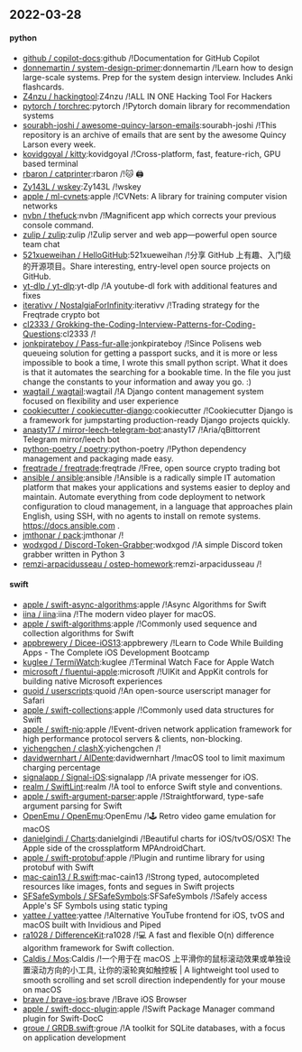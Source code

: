 ## 2022-03-28

#### python
* [github / copilot-docs](https://github.com/github/copilot-docs):github /!Documentation for GitHub Copilot
* [donnemartin / system-design-primer](https://github.com/donnemartin/system-design-primer):donnemartin /!Learn how to design large-scale systems. Prep for the system design interview. Includes Anki flashcards.
* [Z4nzu / hackingtool](https://github.com/Z4nzu/hackingtool):Z4nzu /!ALL IN ONE Hacking Tool For Hackers
* [pytorch / torchrec](https://github.com/pytorch/torchrec):pytorch /!Pytorch domain library for recommendation systems
* [sourabh-joshi / awesome-quincy-larson-emails](https://github.com/sourabh-joshi/awesome-quincy-larson-emails):sourabh-joshi /!This repository is an archive of emails that are sent by the awesome Quincy Larson every week.
* [kovidgoyal / kitty](https://github.com/kovidgoyal/kitty):kovidgoyal /!Cross-platform, fast, feature-rich, GPU based terminal
* [rbaron / catprinter](https://github.com/rbaron/catprinter):rbaron /!🐱 🖨
* [Zy143L / wskey](https://github.com/Zy143L/wskey):Zy143L /!wskey
* [apple / ml-cvnets](https://github.com/apple/ml-cvnets):apple /!CVNets: A library for training computer vision networks
* [nvbn / thefuck](https://github.com/nvbn/thefuck):nvbn /!Magnificent app which corrects your previous console command.
* [zulip / zulip](https://github.com/zulip/zulip):zulip /!Zulip server and web app—powerful open source team chat
* [521xueweihan / HelloGitHub](https://github.com/521xueweihan/HelloGitHub):521xueweihan /!分享 GitHub 上有趣、入门级的开源项目。Share interesting, entry-level open source projects on GitHub.
* [yt-dlp / yt-dlp](https://github.com/yt-dlp/yt-dlp):yt-dlp /!A youtube-dl fork with additional features and fixes
* [iterativv / NostalgiaForInfinity](https://github.com/iterativv/NostalgiaForInfinity):iterativv /!Trading strategy for the Freqtrade crypto bot
* [cl2333 / Grokking-the-Coding-Interview-Patterns-for-Coding-Questions](https://github.com/cl2333/Grokking-the-Coding-Interview-Patterns-for-Coding-Questions):cl2333 /!
* [jonkpirateboy / Pass-fur-alle](https://github.com/jonkpirateboy/Pass-fur-alle):jonkpirateboy /!Since Polisens web queueing solution for getting a passport sucks, and it is more or less impossible to book a time, I wrote this small python script. What it does is that it automates the searching for a bookable time. In the file you just change the constants to your information and away you go. :)
* [wagtail / wagtail](https://github.com/wagtail/wagtail):wagtail /!A Django content management system focused on flexibility and user experience
* [cookiecutter / cookiecutter-django](https://github.com/cookiecutter/cookiecutter-django):cookiecutter /!Cookiecutter Django is a framework for jumpstarting production-ready Django projects quickly.
* [anasty17 / mirror-leech-telegram-bot](https://github.com/anasty17/mirror-leech-telegram-bot):anasty17 /!Aria/qBittorrent Telegram mirror/leech bot
* [python-poetry / poetry](https://github.com/python-poetry/poetry):python-poetry /!Python dependency management and packaging made easy.
* [freqtrade / freqtrade](https://github.com/freqtrade/freqtrade):freqtrade /!Free, open source crypto trading bot
* [ansible / ansible](https://github.com/ansible/ansible):ansible /!Ansible is a radically simple IT automation platform that makes your applications and systems easier to deploy and maintain. Automate everything from code deployment to network configuration to cloud management, in a language that approaches plain English, using SSH, with no agents to install on remote systems. https://docs.ansible.com .
* [jmthonar / pack](https://github.com/jmthonar/pack):jmthonar /!
* [wodxgod / Discord-Token-Grabber](https://github.com/wodxgod/Discord-Token-Grabber):wodxgod /!A simple Discord token grabber written in Python 3
* [remzi-arpacidusseau / ostep-homework](https://github.com/remzi-arpacidusseau/ostep-homework):remzi-arpacidusseau /!

#### swift
* [apple / swift-async-algorithms](https://github.com/apple/swift-async-algorithms):apple /!Async Algorithms for Swift
* [iina / iina](https://github.com/iina/iina):iina /!The modern video player for macOS.
* [apple / swift-algorithms](https://github.com/apple/swift-algorithms):apple /!Commonly used sequence and collection algorithms for Swift
* [appbrewery / Dicee-iOS13](https://github.com/appbrewery/Dicee-iOS13):appbrewery /!Learn to Code While Building Apps - The Complete iOS Development Bootcamp
* [kuglee / TermiWatch](https://github.com/kuglee/TermiWatch):kuglee /!Terminal Watch Face for Apple Watch
* [microsoft / fluentui-apple](https://github.com/microsoft/fluentui-apple):microsoft /!UIKit and AppKit controls for building native Microsoft experiences
* [quoid / userscripts](https://github.com/quoid/userscripts):quoid /!An open-source userscript manager for Safari
* [apple / swift-collections](https://github.com/apple/swift-collections):apple /!Commonly used data structures for Swift
* [apple / swift-nio](https://github.com/apple/swift-nio):apple /!Event-driven network application framework for high performance protocol servers & clients, non-blocking.
* [yichengchen / clashX](https://github.com/yichengchen/clashX):yichengchen /!
* [davidwernhart / AlDente](https://github.com/davidwernhart/AlDente):davidwernhart /!macOS tool to limit maximum charging percentage
* [signalapp / Signal-iOS](https://github.com/signalapp/Signal-iOS):signalapp /!A private messenger for iOS.
* [realm / SwiftLint](https://github.com/realm/SwiftLint):realm /!A tool to enforce Swift style and conventions.
* [apple / swift-argument-parser](https://github.com/apple/swift-argument-parser):apple /!Straightforward, type-safe argument parsing for Swift
* [OpenEmu / OpenEmu](https://github.com/OpenEmu/OpenEmu):OpenEmu /!🕹 Retro video game emulation for macOS
* [danielgindi / Charts](https://github.com/danielgindi/Charts):danielgindi /!Beautiful charts for iOS/tvOS/OSX! The Apple side of the crossplatform MPAndroidChart.
* [apple / swift-protobuf](https://github.com/apple/swift-protobuf):apple /!Plugin and runtime library for using protobuf with Swift
* [mac-cain13 / R.swift](https://github.com/mac-cain13/R.swift):mac-cain13 /!Strong typed, autocompleted resources like images, fonts and segues in Swift projects
* [SFSafeSymbols / SFSafeSymbols](https://github.com/SFSafeSymbols/SFSafeSymbols):SFSafeSymbols /!Safely access Apple's SF Symbols using static typing
* [yattee / yattee](https://github.com/yattee/yattee):yattee /!Alternative YouTube frontend for iOS, tvOS and macOS built with Invidious and Piped
* [ra1028 / DifferenceKit](https://github.com/ra1028/DifferenceKit):ra1028 /!💻 A fast and flexible O(n) difference algorithm framework for Swift collection.
* [Caldis / Mos](https://github.com/Caldis/Mos):Caldis /!一个用于在 macOS 上平滑你的鼠标滚动效果或单独设置滚动方向的小工具, 让你的滚轮爽如触控板 | A lightweight tool used to smooth scrolling and set scroll direction independently for your mouse on macOS
* [brave / brave-ios](https://github.com/brave/brave-ios):brave /!Brave iOS Browser
* [apple / swift-docc-plugin](https://github.com/apple/swift-docc-plugin):apple /!Swift Package Manager command plugin for Swift-DocC
* [groue / GRDB.swift](https://github.com/groue/GRDB.swift):groue /!A toolkit for SQLite databases, with a focus on application development
